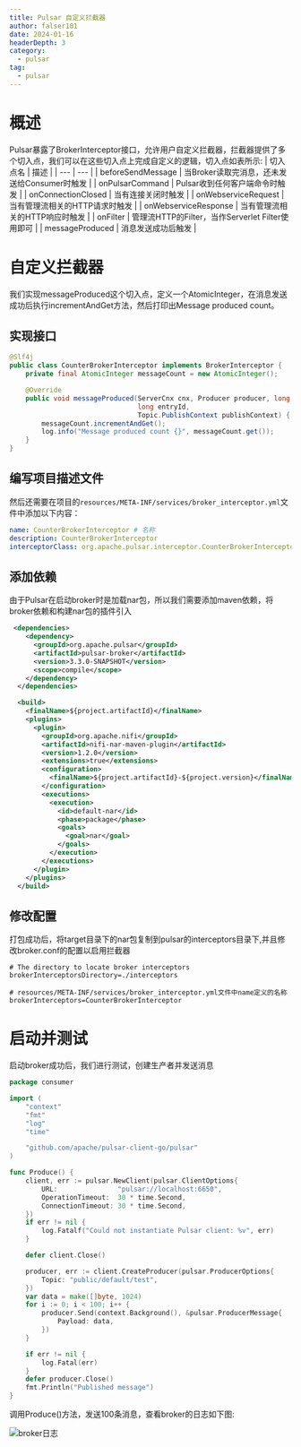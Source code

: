 ```yaml
---
title: Pulsar 自定义拦截器
author: falser101
date: 2024-01-16
headerDepth: 3
category:
  - pulsar
tag:
  - pulsar
---
```


# 概述
Pulsar暴露了BrokerInterceptor接口，允许用户自定义拦截器，拦截器提供了多个切入点，我们可以在这些切入点上完成自定义的逻辑，切入点如表所示:
| 切入点名 | 描述 |
| --- | --- |
| beforeSendMessage | 当Broker读取完消息，还未发送给Consumer时触发 |
| onPulsarCommand | Pulsar收到任何客户端命令时触发 |
| onConnectionClosed | 当有连接关闭时触发 |
| onWebserviceRequest | 当有管理流相关的HTTP请求时触发 |
| onWebserviceResponse | 当有管理流相关的HTTP响应时触发 |
| onFilter | 管理流HTTP的Filter，当作Serverlet Filter使用即可 |
| messageProduced | 消息发送成功后触发 |

# 自定义拦截器

我们实现messageProduced这个切入点，定义一个AtomicInteger，在消息发送成功后执行incrementAndGet方法，然后打印出Message produced count。

## 实现接口
```java
@Slf4j
public class CounterBrokerInterceptor implements BrokerInterceptor {
    private final AtomicInteger messageCount = new AtomicInteger();

    @Override
    public void messageProduced(ServerCnx cnx, Producer producer, long startTimeNs, long ledgerId,
                                long entryId,
                                Topic.PublishContext publishContext) {
        messageCount.incrementAndGet();
        log.info("Message produced count {}", messageCount.get());
    }
}
```

## 编写项目描述文件
然后还需要在项目的`resources/META-INF/services/broker_interceptor.yml`文件中添加以下内容：
```yaml
name: CounterBrokerInterceptor # 名称
description: CounterBrokerInterceptor
interceptorClass: org.apache.pulsar.interceptor.CounterBrokerInterceptor # 自定义拦截器的全限定名
```

## 添加依赖
由于Pulsar在启动broker时是加载nar包，所以我们需要添加maven依赖，将broker依赖和构建nar包的插件引入
```xml
 <dependencies>
    <dependency>
      <groupId>org.apache.pulsar</groupId>
      <artifactId>pulsar-broker</artifactId>
      <version>3.3.0-SNAPSHOT</version>
      <scope>compile</scope>
    </dependency>
  </dependencies>

  <build>
    <finalName>${project.artifactId}</finalName>
    <plugins>
      <plugin>
        <groupId>org.apache.nifi</groupId>
        <artifactId>nifi-nar-maven-plugin</artifactId>
        <version>1.2.0</version>
        <extensions>true</extensions>
        <configuration>
          <finalName>${project.artifactId}-${project.version}</finalName>
        </configuration>
        <executions>
          <execution>
            <id>default-nar</id>
            <phase>package</phase>
            <goals>
              <goal>nar</goal>
            </goals>
          </execution>
        </executions>
      </plugin>
    </plugins>
  </build>
```

## 修改配置
打包成功后，将target目录下的nar包复制到pulsar的interceptors目录下,并且修改broker.conf的配置以启用拦截器
```properties
# The directory to locate broker interceptors
brokerInterceptorsDirectory=./interceptors

# resources/META-INF/services/broker_interceptor.yml文件中name定义的名称
brokerInterceptors=CounterBrokerInterceptor
```

# 启动并测试
启动broker成功后，我们进行测试，创建生产者并发送消息
```go
package consumer

import (
	"context"
	"fmt"
	"log"
	"time"

	"github.com/apache/pulsar-client-go/pulsar"
)

func Produce() {
	client, err := pulsar.NewClient(pulsar.ClientOptions{
		URL:               "pulsar://localhost:6650",
		OperationTimeout:  30 * time.Second,
		ConnectionTimeout: 30 * time.Second,
	})
	if err != nil {
		log.Fatalf("Could not instantiate Pulsar client: %v", err)
	}

	defer client.Close()

	producer, err := client.CreateProducer(pulsar.ProducerOptions{
		Topic: "public/default/test",
	})
	var data = make([]byte, 1024)
	for i := 0; i < 100; i++ {
		producer.Send(context.Background(), &pulsar.ProducerMessage{
			Payload: data,
		})
	}

	if err != nil {
		log.Fatal(err)
	}
	defer producer.Close()
	fmt.Println("Published message")
}
```

调用Produce()方法，发送100条消息，查看broker的日志如下图:

![broker日志](/imgs/pulsar/broker-interceptor/发送消息.png)